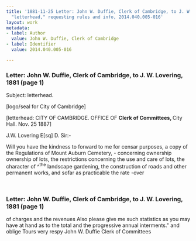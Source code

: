 ```yaml
---
title: '1881-11-25 Letter: John W. Duffie, Clerk of Cambridge, to J. W. Lovering,
  "letterhead," requesting rules and info, 2014.040.005-016'
layout: work
metadata:
- label: Author
  value: John W. Duffie, Clerk of Cambridge
- label: Identifier
  value: 2014.040.005-016

---
```

<div class="pages">
<div id="page-1350336">
<h3><a name="page-1350336">Letter: John W. Duffie, Clerk of Cambridge, to J. W. Lovering, 1881 (page 1)</a></h3>
<div class="page-content">
<p>Subject: letterhead.</p>
<p>[logo/seal for City of Cambridge]</p>
<p>[letterhead: CITY OF CAMBRIDGE.<span class='line-break'> </span>OFFICE OF<span class='line-break'> </span><b>Clerk of Committees, </b><span class='line-break'> </span>City Hall.<span class='line-break'> </span>Nov. 25 1887]</p>
<p>J.W. Lovering E[sq]<span class='line-break'> </span>D. Sir:-</p>
<p>Will you have the<span class='line-break'> </span>kindness to forward to me <span class='line-break'> </span>for censar purposes, a copy of the<span class='line-break'> </span>Regulations of Mount Auburn<span class='line-break'> </span>Cemetery, - concerning ownership ownership of lots,<span class='line-break'> </span>the restrictions concerning the use and<span class='line-break'> </span>care of lots, the character of ^<sup>the</sup> land<span class='line-break'></span>scape gardening, the construction<span class='line-break'> </span>of roads and other permanent works,<span class='line-break'> </span>and sofar as practicable the rate<span class='line-break'> </span>-over<span class='line-break'></span></p>
</div>
</div>
<br />
<div id="page-1350337">
<h3><a name="page-1350337">Letter: John W. Duffie, Clerk of Cambridge, to J. W. Lovering, 1881 (page 1)</a></h3>
<div class="page-content">
<p>of charges and the revenues <span class='line-break'> </span>Also please give me such statistics as you<span class='line-break'> </span>may have at hand as to the total<span class='line-break'> </span>and the progressive annual interments."<span class='line-break'> </span>and oblige<span class='line-break'> </span>Tours very respy<span class='line-break'> </span>John W. Duffie<span class='line-break'> </span>Clerk of Committees</p>
</div>
</div>
<br />
</div>
